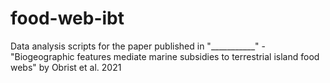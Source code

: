 # food-web-ibt
Data analysis scripts for the paper published in "___________" - "Biogeographic features mediate marine subsidies to terrestrial island food webs" by Obrist et al. 2021
